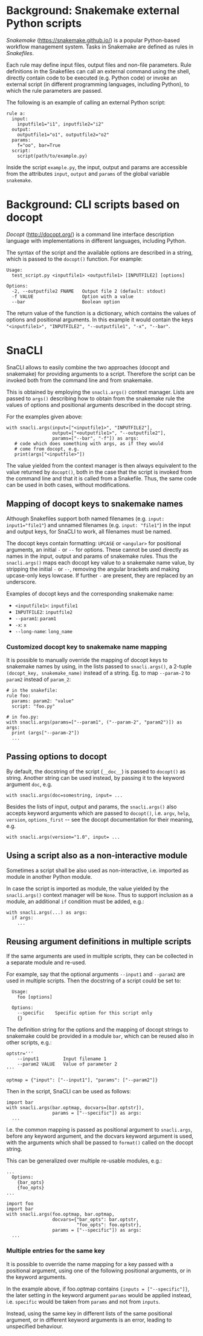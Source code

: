 # Background: Snakemake external Python scripts

_Snakemake_ (https://snakemake.github.io/) is a popular Python-based workflow
management system. Tasks in Snakemake are defined as rules in _Snakefiles_.

Each rule may define input files, output files and non-file parameters.
Rule definitions in the Snakefiles can call an external command using the
shell, directly contain code to be executed (e.g. Python code) or invoke an
external script (in different programming languages, including Python),
to which the rule parameters are passed.

The following is an example of calling an external Python script:
```
rule a:
  input:
    inputfile1="i1", inputfile2="i2"
  output:
    outputfile1="o1", outputfile2="o2"
  params:
    f="oo", bar=True
  script:
    script(path/to/example.py)
```

Inside the script ``example.py``, the input, output and params are
accessible from the attributes ``input``, ``output`` and ``params``
of the global variable ``snakemake``.

# Background: CLI scripts based on docopt

_Docopt_ (http://docopt.org/) is a command line interface description language
with implementations in different languages, including Python.

The syntax of the script and the available options are described in a string,
which is passed to the ``docopt()`` function. For example:
```
Usage:
  test_script.py <inputfile1> <outputfile1> [INPUTFILE2] [options]

Options:
  -2, --outputfile2 FNAME   Output file 2 (default: stdout)
  -f VALUE                  Option with a value
  --bar                     Boolean option
```

The return value of the function is a dictionary, which contains the values
of options and positional arguments. In this example it would contain
the keys ``"<inputfile1>", "INPUTFILE2", "--outputfile1", "-x", "--bar"``.

# SnaCLI

SnaCLI allows to easily combine the two approaches (docopt and snakemake) for
providing arguments to a script. Therefore the script can be invoked both from
the command line and from snakemake.

This is obtained by employing the ``snacli.args()`` context manager.
Lists are passed to ``args()`` describing how to obtain from the snakemake
rule the values of options and positional arguments described in the docopt
string.

For the examples given above:
```
with snacli.args(input=["<inputfile1>", "INPUTFILE2"],
                 output=["<outputfile1>", "--outputfile2"],
                 params=["--bar", "-f"]) as args:
   # code which does something with args, as if they would
   # come from docopt, e.g.
   print(args["<inputfile>"])
```

The value yielded from the context manager is then always equivalent to the
value returned by ``docopt()``, both in the case that the script is invoked
from the command line and that it is called from a Snakefile. Thus, the
same code can be used in both cases, without modifications.

## Mapping of docopt keys to snakemake names

Although Snakefiles support both named filenames (e.g. ``input:
input1="file1"``) and unnamed filenames (e.g. ``input: "file1"``) in the input
and output keys, for SnaCLI to work, all filenames must be named.

The docopt keys contain formatting: ``UPCASE`` or ``<angular>`` for
positional arguments, an initial ``-`` or ``--`` for options.
These cannot be used directly as names in the input, output and params
of snakemake rules. Thus the ``snacli.args()``
maps each docopt key value to a snakemake name value, by stripping the
initial ``-`` or ``--``, removing the angular brackets and making upcase-only
keys lowcase. If further ``-`` are present, they are replaced
by an underscore.

Examples of docopt keys and the corresponding snakemake name:
- ``<inputfile1>``: ``inputfile1``
- ``INPUTFILE2``: ``inputfile2``
- ``--param1``: ``param1``
- ``-x``: ``x``
- ``--long-name``: ``long_name``

### Customized docopt key to snakemake name mapping

It is possible to manually override the mapping of docopt keys
to snakemake names by using, in the lists passed to ``snacli.args()``,
a 2-tuple ``(docopt_key, snakemake_name)`` instead of a string.
Eg. to map ``--param-2`` to ``param2`` instead of ``param_2``:
```
# in the snakefile:
rule foo:
  params: param2: "value"
  script: "foo.py"

# in foo.py:
with snacli.args(params=["--param1", ("--param-2", "param2")]) as args:
  print (args["--param-2"])
  ...
```

## Passing options to docopt

By default, the docstring of the script (``__doc__``) is passed to ``docopt()``
as string. Another string can be used instead, by passing it to the keyword
argument ``doc``, e.g.
```
with snacli.args(doc=somestring, input= ...
```

Besides the lists of input, output and params, the ``snacli.args()`` also
accepts keyword arguments which are passed to ``docopt()``, i.e. ``argv``,
``help``, ``version``, ``options_first`` -- see the docopt documentation
for their meaning, e.g.
  ```
with snacli.args(version="1.0", input= ...
```

## Using a script also as a non-interactive module

Sometimes a script shall be also used as non-interactive, i.e. imported as module
in another Python module.

In case the script is imported as module, the value yielded by the
``snacli.args()`` context manager will be ``None``.
Thus to support inclusion as a module, an additional ``if`` condition
must be added, e.g.:
```
with snacli.args(...) as args:
  if args:
    ...
```

## Reusing argument definitions in multiple scripts

If the same arguments are used in multiple scripts, they can be collected in
a separate module and re-used.

For example, say that the optional arguments
``--input1`` and ``--param2`` are used in multiple scripts.
Then the docstring of a script could be set to:
```
  Usage:
    foo [options]

  Options:
    --specific    Specific option for this script only
    {}
```
The definition string for the options and the mapping of docopt strings
to snakemake could be provided in a module ``bar``, which can be reused
also in other scripts, e.g.:
```
optstr='''
    --input1         Input filename 1
    --param2 VALUE   Value of parameter 2
'''

optmap = {"input": ["--input1"], "params": ["--param2"]}
```

Then in the script, SnaCLI can be used as follows:
```
import bar
with snacli.args(bar.optmap, docvars=[bar.optstr]),
                 params = ["--specific"]) as args:
  ...
```

I.e. the common mapping is passed as positional argument to ``snacli.args``,
before any keyword argument, and the docvars keyword argument is used,
with the arguments which shall be passed to ``format()``
called on the docopt string.

This can be generalized over multiple re-usable modules, e.g.:
```
...
  Options:
    {bar_opts}
    {foo_opts}
...

import foo
import bar
with snacli.args(foo.optmap, bar.optmap,
                 docvars={"bar_opts": bar.optstr,
                          "foo_opts": foo.optstr},
                 params = ["--specific"]) as args:
  ...
```

### Multiple entries for the same key

It is possible to override the name mapping for a key passed with a
positional argument, using one of the following positional arguments, or in the
keyword arguments.

In the example above, if foo.optmap contains ``{inputs =
["--specific"]}``, the later setting in the keyword argument ``params`` would
be applied instead, i.e. ``specific`` would be taken from ``params`` and not
from ``inputs``.

Instead, using the same key in
different lists of the same positional argument, or in different keyword
arguments is an error, leading to unspecified behaviour.

